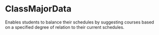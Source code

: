 ClassMajorData
==============
Enables students to balance their schedules by suggesting courses based on a specified degree of relation to their current schedules.
